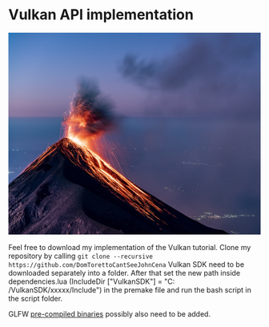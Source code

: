 # Vulkan API implementation

![VulkanAPI](/Resources/Branding/vulkan.png?raw=true "VulkanAPI")

Feel free to download my implementation of the Vulkan tutorial. Clone my repository by calling `git clone --recursive https://github.com/DomTorettoCantSeeJohnCena` Vulkan SDK need to be downloaded separately into a folder. After that set the new path inside dependencies.lua (IncludeDir ["VulkanSDK"] = "C: /VulkanSDK/xxxxx/Include") in the premake file and run the bash script in the script folder.

GLFW [pre-compiled binaries](https://www.glfw.org/download) possibly also need to be added.
